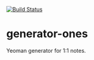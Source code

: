 [![Build Status](https://travis-ci.com/bergren2/generator-ones.svg?branch=master)](https://travis-ci.com/bergren2/generator-ones)

# generator-ones
Yeoman generator for 1:1 notes.
